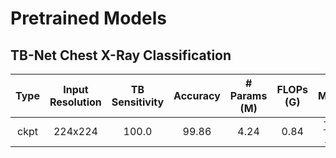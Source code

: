 # Pretrained Models

## TB-Net Chest X-Ray Classification
|  Type | Input Resolution | TB Sensitivity | Accuracy | # Params (M) | FLOPs (G) |        Model        |
|:-----:|:----------------:|:--------------:|:--------:|:------------:|:---------:|:-------------------:|
|  ckpt |      224x224     |      100.0     |   99.86  |     4.24     |   0.84    |[TB-Net](https://drive.google.com/drive/folders/1Z75xsrzSzzaa0nLMwY4nlgxqFgn3fN2S?usp=sharing)|
